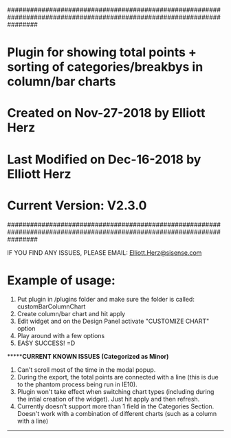########################################################################################################################
#  	Plugin for showing total points + sorting of categories/breakbys in column/bar charts
#	Created on Nov-27-2018 by Elliott Herz
#	Last Modified on Dec-16-2018 by Elliott Herz
#	Current Version: V2.3.0
########################################################################################################################


IF YOU FIND ANY ISSUES, PLEASE EMAIL: Elliott.Herz@sisense.com


# Example of usage:
1) Put plugin in /plugins folder and make sure the folder is called: customBarColumnChart
2) Create column/bar chart and hit apply
3) Edit widget and on the Design Panel activate "CUSTOMIZE CHART" option
4) Play around with a few options
5) EASY SUCCESS! =D


*****************************************CURRENT KNOWN ISSUES (Categorized as Minor)************************************
1) Can't scroll most of the time in the modal popup.
2) During the export, the total points are connected with a line (this is due to the phantom process being run in IE10).
3) Plugin won't take effect when switching chart types (including during the intial creation of the widget). 
    Just hit apply and then refresh.
4) Currently doesn't support more than 1 field in the Categories Section. 
    Doesn't work with a combination of different charts (such as a column with a line)
************************************************************************************************************************